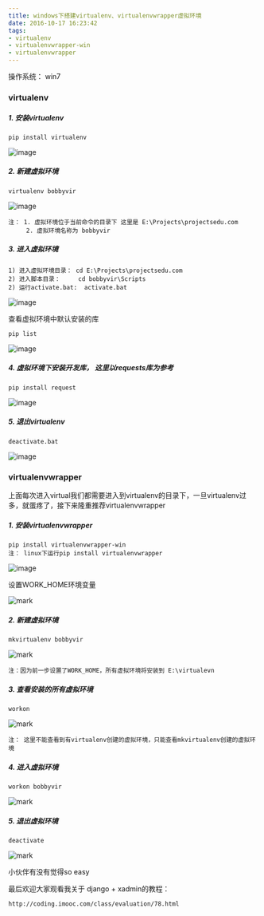 ```yaml
---
title: windows下搭建virtualenv、virtualenvwrapper虚拟环境
date: 2016-10-17 16:23:42
tags:
- virtualenv
- virtualenvwrapper-win
- virtualenvwrapper
---
```


操作系统： win7

### virtualenv

##### 1. 安装virtualenv

 
    pip install virtualenv

![image](http://of66as8gb.bkt.clouddn.com/blog/20161017/154500976.png)

##### 2. 新建虚拟环境

    
    virtualenv bobbyvir
    
![image](http://of66as8gb.bkt.clouddn.com/blog/20161017/154818931.png)

    注： 1. 虚拟环境位于当前命令的目录下 这里是 E:\Projects\projectsedu.com
         2. 虚拟环境名称为 bobbyvir
         
    
##### 3. 进入虚拟环境
    

    1) 进入虚拟环境目录： cd E:\Projects\projectsedu.com
    2) 进入脚本目录：     cd bobbyvir\Scripts
    2) 运行activate.bat:  activate.bat

![image](http://of66as8gb.bkt.clouddn.com/blog/20161017/155414943.png)

查看虚拟环境中默认安装的库
    
    pip list
    
![image](http://of66as8gb.bkt.clouddn.com/blog/20161017/155612296.png)

##### 4. 虚拟环境下安装开发库， 这里以requests库为参考

    
    pip install request
    
![image](http://of66as8gb.bkt.clouddn.com/blog/20161017/155832879.png)

##### 5. 退出virtualenv

    deactivate.bat
    
![image](http://of66as8gb.bkt.clouddn.com/blog/20161017/155941435.png)


### virtualenvwrapper

上面每次进入virtual我们都需要进入到virtualenv的目录下，一旦virtualenv过多，就蛋疼了，接下来隆重推荐virtualenvwrapper

##### 1. 安装virtualenvwrapper


    pip install virtualenvwrapper-win
    注： linux下运行pip install virtualenvwrapper

![image](http://of66as8gb.bkt.clouddn.com/blog/20161017/160742596.png)

设置WORK_HOME环境变量

![mark](http://of66as8gb.bkt.clouddn.com/blog/20161017/161216426.png)
    
##### 2. 新建虚拟环境

    mkvirtualenv bobbyvir

![mark](http://of66as8gb.bkt.clouddn.com/blog/20161017/161124020.png)

    注：因为前一步设置了WORK_HOME，所有虚拟环境将安装到 E:\virtualevn

##### 3. 查看安装的所有虚拟环境

    workon

![mark](http://of66as8gb.bkt.clouddn.com/blog/20161017/161419843.png)

    注： 这里不能查看到有virtualenv创建的虚拟环境，只能查看mkvirtualenv创建的虚拟环境

##### 4. 进入虚拟环境

    workon bobbyvir
    
![mark](http://of66as8gb.bkt.clouddn.com/blog/20161017/161536186.png)

##### 5. 退出虚拟环境

    deactivate

![mark](http://of66as8gb.bkt.clouddn.com/blog/20161017/161615326.png)

小伙伴有没有觉得so easy



最后欢迎大家观看我关于 django + xadmin的教程：

	http://coding.imooc.com/class/evaluation/78.html